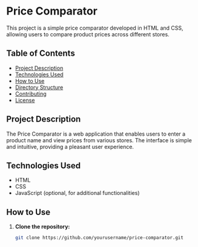 # Price Comparator

This project is a simple price comparator developed in HTML and CSS, allowing users to compare product prices across different stores.

## Table of Contents

- [Project Description](#project-description)
- [Technologies Used](#technologies-used)
- [How to Use](#how-to-use)
- [Directory Structure](#directory-structure)
- [Contributing](#contributing)
- [License](#license)

## Project Description

The Price Comparator is a web application that enables users to enter a product name and view prices from various stores. The interface is simple and intuitive, providing a pleasant user experience.

## Technologies Used

- HTML
- CSS
- JavaScript (optional, for additional functionalities)

## How to Use

1. **Clone the repository:**

   ```bash
   git clone https://github.com/yourusername/price-comparator.git
